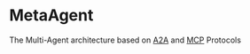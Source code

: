 # MetaAgent

The Multi-Agent architecture based on [A2A](https://github.com/google/A2A) and [MCP](https://github.com/modelcontextprotocol/modelcontextprotocol) Protocols
